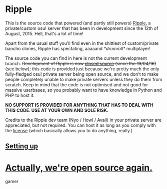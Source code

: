 # Ripple

This is the source code that powered (and partly still powers) [Ripple](http://ripple.moe), a private/custom osu! server that has been in development since the 12th of August, 2015. Hell, that's a lot of time!

Apart from the usual stuff you'll find even in the shittiest of custom/private bancho clones, Ripple has spectating, aaaaand _\*drumroll\*_ multiplayer!

The source code you can find in here is not the current development branch. ~~Development of Ripple is now [closed source](https://ripple.moe/blog/posts/going-closed-source) (since the 19/04/16)~~ (see below); this code is provided just because we're pretty much the only fully-fledged osu! private server being open source, and we don't to make people completely unable to make private servers unless they do them from scratch. Keep in mind that the code is not optimised and not good for massive userbases, so you probably want to have knowledge in Python and PHP to host it.

**NO SUPPORT IS PROVIDED FOR ANYTHING THAT HAS TO DEAL WITH THIS CODE. USE AT YOUR OWN AND SOLE RISK.**

Credits to the Ripple dev team (Nyo / Howl / Avail) in your private server are appreciated, but not required. You can host it as long as you comply with the [license](LICENSE) (which basically allows you to do anything, really.)

## [Setting up](https://github.com/osuripple/ripple/wiki/How-to-setup-ripple)

# [Actually, we're open source again.](http://ripple.moe/blog/posts/going-back-open-source)

gamer
